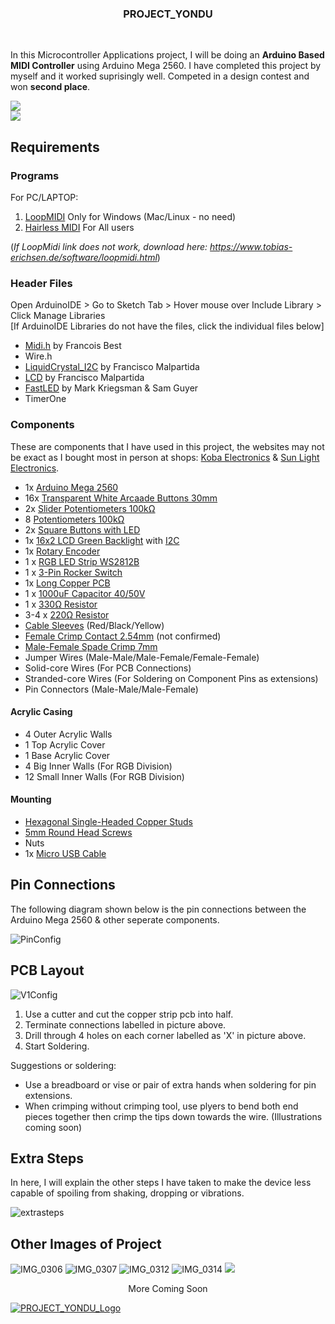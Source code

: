 <!-- PROJECT LOGO -->
<h3 align="center">
  PROJECT_YONDU
</h3>

  <p align="center">
  </div>
    <br />
<!-- Add video -->

<!-- PROJECT DESCRIPTION -->
In this Microcontroller Applications project, I will be doing an **Arduino Based MIDI Controller** using Arduino Mega 2560. I have completed this project by myself and it worked suprisingly well. Competed in a design contest and won **second place**.

[![](https://user-images.githubusercontent.com/91014375/155703128-6179be56-26e7-4b24-b1f1-8854f98c0903.JPG)](https://www.youtube.com/watch?v=ii_Ar1L6reU)  
[![](https://user-images.githubusercontent.com/91014375/155703079-b93c8b0b-ebb6-42dd-9d14-817c5e653eb3.png)](https://www.youtube.com/watch?v=ii_Ar1L6reU)

## Requirements
### Programs
For PC/LAPTOP:
1. [LoopMIDI](https://loopmidi.freedownloadscenter.com/windows/) Only for Windows (Mac/Linux - no need)
2. [Hairless MIDI](https://projectgus.github.io/hairless-midiserial/) For All users

 (*If LoopMidi link does not work, download here: https://www.tobias-erichsen.de/software/loopmidi.html*)

### Header Files
Open ArduinoIDE > Go to Sketch Tab > Hover mouse over Include Library > Click Manage Libraries
<br >
[If ArduinoIDE Libraries do not have the files, click the individual files below]
* [Midi.h](https://github.com/FortySevenEffects/arduino_midi_library/blob/master/src/MIDI.h) by Francois Best
* Wire.h
* [LiquidCrystal_I2C](https://github.com/jenschr/Arduino-libraries/blob/master/LiquidCrystal/LiquidCrystal_I2C.h) by Francisco Malpartida
* [LCD](https://github.com/jenschr/Arduino-libraries/blob/master/LiquidCrystal/LCD.h) by Francisco Malpartida
* [FastLED](https://github.com/FastLED/FastLED/blob/master/src/FastLED.h) by Mark Kriegsman & Sam Guyer
* TimerOne

### Components
These are components that I have used in this project, the websites may not be exact as I bought most in person at shops: [Koba Electronics](https://sg.asiafirms.com/singapore/koba-electronics-249106.html) & [Sun Light Electronics](http://sun-light.com.sg/).

* 1x [Arduino Mega 2560](https://www.amazon.sg/ELEGOO-ATmega2560-ATMEGA16U2-Compatible-Compliant/dp/B01H4ZLZLQ/ref=asc_df_B01H4ZLZLQ/?tag=googleshoppin-22&linkCode=df0&hvadid=403846345380&hvpos=&hvnetw=g&hvrand=11661593939603679031&hvpone=&hvptwo=&hvqmt=&hvdev=c&hvdvcmdl=&hvlocint=&hvlocphy=9062511&hvtargid=pla-490931309987&psc=1)
* 16x [Transparent White Arcaade Buttons 30mm](https://www.aliexpress.com/item/32649646757.html?spm=a2g0o.productlist.0.0.20797370ICdAaj&algo_pvid=13c4433f-08ab-4585-8936-488cb3c5b8b3&algo_exp_id=13c4433f-08ab-4585-8936-488cb3c5b8b3-6&pdp_ext_f=%7B%22sku_id%22%3A%2264212854868%22%7D)
* 2x [Slider Potentiometers 100kΩ](https://www.amazon.sg/uxcell-Variable-Resistors-Potentiometer-Potentiometers/dp/B07W3HW3P7/ref=sr_1_6?crid=2II2UI9IPB4BR&keywords=slider+potentiometer&qid=1645788806&sprefix=slider+potentiomet%2Caps%2C267&sr=8-6)
* 8 [Potentiometers 100kΩ](https://www.amazon.sg/Taiss-Terminals-Linear-Potentiometer-Control/dp/B07DHKQVG5/ref=sr_1_24?crid=26KI0MXX305VH&keywords=potentiometer+100kohm&qid=1645788901&sprefix=potentiometer+100ko%2Caps%2C245&sr=8-24)
* 2x [Square Buttons with LED](https://www.monotaro.sg/g/1000361319.html)
* 1x [16x2 LCD Green Backlight](https://www.digikey.sg/en/products/detail/orient-display/AMC1602AR-B-Y6WFDY-I2C/13168754?utm_adgroup=Display%20Modules&utm_source=google&utm_medium=cpc&utm_campaign=Shopping_Product_Optoelectronics&utm_term=&productid=13168754&gclid=Cj0KCQiAmeKQBhDvARIsAHJ7mF4EapRhGKoFxbaBBheiTn-52XvDfnNE02VnSTfxM0TcVFHcilV9RxQaAoLEEALw_wcB) with [I2C](https://sg.cytron.io/p-i2c-module-for-character-lcd)
* 1x [Rotary Encoder](https://shopee.sg/360-Degrees-Rotary-Encoder-Module-For-Arduino-Brick-Sensor-Switch-Development-Board-KY-040-With-Pins-i.237143839.7420234508?gclid=Cj0KCQiAmeKQBhDvARIsAHJ7mF40nUupJyL_mxzvZGf76F0KHRR0hpKcp8ybyVZlZDCDKHtuVeZ2JXcaAslDEALw_wcB)
* 1 x [RGB LED Strip WS2812B](https://shopee.sg/Xnbada-1m-2m-3m-4m-5m-WS2812B-30Led-m-RGB-Led-Strip-WS2812-5050SMD-Black-White-Board-i.313937784.6859719116)
* 1 x [3-Pin Rocker Switch](https://www.elecbee.com/en-12209-rocker-switch-power-switch-3-pin-with-light-solder-cable-2-position-kcd3n-102-operation-panel)
* 1x [Long Copper PCB](https://www.lazada.sg/products/2pcs-set-stripboard-veroboard-uncut-pcb-board-platine-single-side-circuit-board-i2054180268-s11268991060.html)
* 1 x [1000uF Capacitor 40/50V](https://www.digikey.sg/en/products/detail/nichicon/UPS1H102MHD/2599950?utm_adgroup=Aluminum%20Electrolytic%20Capacitors&utm_source=google&utm_medium=cpc&utm_campaign=Shopping_Product_Capacitors&utm_term=&productid=2599950&gclid=Cj0KCQiAmeKQBhDvARIsAHJ7mF4MUYNTcHivYd7aovXRrSR3mJGhxqygGD37bclIkqBM6gjSByUcgw4aAqaYEALw_wcB)
* 1 x [330Ω Resistor](https://www.digikey.sg/en/products/detail/stackpole-electronics-inc/CFM12JT330R/2617599?utm_adgroup=Through%20Hole%20Resistors&utm_source=google&utm_medium=cpc&utm_campaign=Shopping_Product_Resistors&utm_term=&productid=2617599&gclid=Cj0KCQiAmeKQBhDvARIsAHJ7mF4JFX-bKbHLxWuc8nm7BgbyPVbc7NW0f4RPRww-mzDjvCEV3SEYoOwaAl9hEALw_wcB)
* 3-4 x [220Ω Resistor](https://www.digikey.sg/en/products/detail/stackpole-electronics-inc/CFM12JT220R/2617576?utm_adgroup=Through%20Hole%20Resistors&utm_source=google&utm_medium=cpc&utm_campaign=Shopping_Product_Resistors&utm_term=&productid=2617576&gclid=Cj0KCQiAmeKQBhDvARIsAHJ7mF6k8tj6mS52GrAFVjv2fND6P6ZndRIFUBbsAj0yKAwDIXXPlkmkiB8aAmSjEALw_wcB)
* [Cable Sleeves](https://shopee.sg/-GUYU--164pcs-Heat-Shrink-Tubing-Insulated-Shrinkable-Tube-Wire-Cable-Sleeve-Kit-HOO-i.283475765.3243647732?gclid=Cj0KCQiAmeKQBhDvARIsAHJ7mF720QjoB-JlWpmpWwgmhkbXn3imK0l97Xx7uL-Aom3VZfx3V0RI9agaAoxPEALw_wcB) (Red/Black/Yellow)
* [Female Crimp Contact 2.54mm](https://www.harwin.com/products/M20-1160042/) (not confirmed)
* [Male-Female Spade Crimp 7mm](https://shopee.sg/%3Clittleboss%3E-50PCS-6-3-Crimp-Terminal-Male-Female-Spade-Connector-Crimping-Terminals--SG--i.141602779.13571663336)
* Jumper Wires (Male-Male/Male-Female/Female-Female)
* Solid-core Wires (For PCB Connections)
* Stranded-core Wires (For Soldering on Component Pins as extensions)
* Pin Connectors (Male-Male/Male-Female)

#### Acrylic Casing
* 4 Outer Acrylic Walls
* 1 Top Acrylic Cover
* 1 Base Acrylic Cover
* 4 Big Inner Walls (For RGB Division)
* 12 Small Inner Walls (For RGB Division)

#### Mounting
* [Hexagonal Single-Headed Copper Studs](https://www.beboxx.com/pages/product/hexagonal-single-headed-copper-studs?attribute_pa_b5f694488326076ff200c7=m3&attribute_pa_ba2a9c6c8c77e03f83ef8b=5mm&utm_source=Google%20Shopping&utm_campaign=GMC2022Feb&utm_medium=cpc&utm_term=250522)
* [5mm Round Head Screws](https://tzwfjs.en.made-in-china.com/product/qdlQFumHbahV/China-Diameter-5mm-Special-Price-Promotion-304-Stainless-Steel-Screw-Cross-Pan-Head-Machine-Screw-Round-Head-Bolt-GB818.html)
* Nuts
* 1x [Micro USB Cable](https://www.digikey.sg/product-detail/en/molex,-llc/0687840002/900-0687840002-ND/1952431?utm_adgroup=Cable%20Assemblies&utm_source=google&utm_medium=cpc&utm_campaign=Shopping_Supplier_Molex_0900_Co-op&utm_term=&productid=1952431&gclid=CjwKCAjwk6-LBhBZEiwAOUUDp_7nQXQXKrzknThne9085QWNJ5nhmFlHBlWl4rWz2RthVSJd9ZoSNBoC8BYQAvD_BwE)

## Pin Connections

The following diagram shown below is the pin connections between the Arduino Mega 2560 & other seperate components.

![PinConfig](https://user-images.githubusercontent.com/91014375/155714824-8a79001e-fbb5-4af7-bacb-ad13e2b05bec.jpg)

## PCB Layout

![V1Config](https://user-images.githubusercontent.com/91014375/155717162-43d454d7-3550-4f62-9e2a-f112e5d34434.jpg)

1. Use a cutter and cut the copper strip pcb into half.
2. Terminate connections labelled in picture above.
3. Drill through 4 holes on each corner labelled as 'X' in picture above.
4. Start Soldering.

Suggestions or soldering:
* Use a breadboard or vise or pair of extra hands when soldering for pin extensions.
* When crimping without crimping tool, use plyers to bend both end pieces together then crimp the tips down towards the wire. (Illustrations coming soon)

## Extra Steps

In here, I will explain the other steps I have taken to make the device less capable of spoiling from shaking, dropping or vibrations.

![extrasteps](https://user-images.githubusercontent.com/91014375/155720772-67bb397a-507e-4f64-bd19-378b923cd68d.jpg)

## Other Images of Project
![IMG_0306](https://user-images.githubusercontent.com/91014375/155703104-91e88f0c-c0b3-4ef4-8f20-4b435597842d.JPG)
![IMG_0307](https://user-images.githubusercontent.com/91014375/155703114-542532d1-17e9-4e84-b96c-f7b93fdfad3e.JPG)
![IMG_0312](https://user-images.githubusercontent.com/91014375/155703120-e10153db-2ee3-4120-90d7-3c6b5363356a.JPG)
![IMG_0314](https://user-images.githubusercontent.com/91014375/155703124-0e03d056-219a-4226-9d91-4a962d0ce45b.JPG)
![](https://user-images.githubusercontent.com/91014375/155715698-1c502149-e41b-424a-a9af-3386f0ef14fc.JPG)

<p align="center">
  More Coming Soon
    
[![PROJECT_YONDU_Logo](https://user-images.githubusercontent.com/91014375/155701599-c7715ec6-b693-4936-aedf-efa84dc7cbbf.png)](https://www.youtube.com/channel/UCzvuaX9sKjKQwh_AGh2dW8g)
